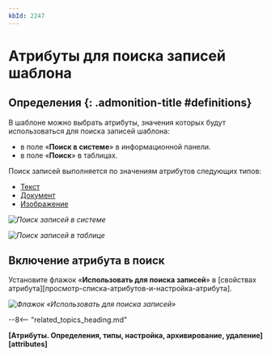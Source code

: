```yaml
---
kbId: 2247
---
```


# Атрибуты для поиска записей шаблона

<div class="admonition question" markdown="block">

## Определения {: .admonition-title #definitions}

В шаблоне можно выбрать атрибуты, значения которых будут использоваться для поиска записей шаблона:

- в поле «**Поиск в системе**» в информационной панели.
- в поле «**Поиск**» в таблицах.

Поиск записей выполняется по значениям атрибутов следующих типов:

- [Текст](attribute_text.md)
- [Документ](attribute_document.md)
- [Изображение](attribute_image.md)

</div>

_![Поиск записей в системе](searcheable_attribute_global_search.png)_

_![Поиск записей в таблице](searcheable_attribute_table_search.png)_

## Включение атрибута в поиск

Установите флажок «**Использовать для поиска записей**» в [свойствах атрибута][просмотр-списка-атрибутов-и-настройка-атрибута].

_![Флажок «Использовать для поиска записей»](searcheable_attribute.png)_

--8<-- "related_topics_heading.md"

**[Атрибуты. Определения, типы, настройка, архивирование, удаление][attributes]**
